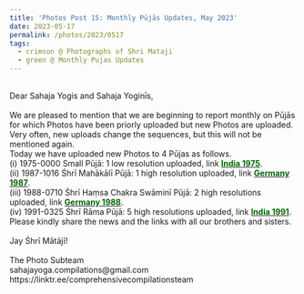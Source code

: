 ```yaml
---
title: 'Photos Post 15: Monthly Pūjās Updates, May 2023'
date: 2023-05-17
permalink: /photos/2023/0517
tags:
  - crimson @ Photographs of Shri Mataji
  - green @ Monthly Pujas Updates
---
```


<p>
<br>
Dear Sahaja Yogis and Sahaja Yoginīs,<br>
<br>
We are pleased to mention that we are beginning to report monthly on Pūjās for which Photos have been priorly uploaded but new Photos are uploaded. Very often, new uploads change the sequences, but this will not be mentioned again.<br> 
Today we have uploaded new Photos to 4 Pūjas as follows.<br>
(i) 1975-0000 Small Pūjā: 1 low resolution uploaded, link <a href="https://eternalmoments.smugmug.com/Countries/India/1975"> <font color="DarkGreen"><b>India 1975</b></font></a>.<br>
(ii) 1987-1016 Śhrī Mahākālī Pūjā: 1 high resolution uploaded, link <a href="https://eternalmoments.smugmug.com/Countries/Germany/1987"> <font color="DarkGreen"><b>Germany 1987</b></font></a>.<br>
(iii) 1988-0710 Śhrī Haṃsa Chakra Swāminī Pūjā: 2 high resolutions uploaded, link <a href="https://eternalmoments.smugmug.com/Countries/Germany/1988"> <font color="DarkGreen"><b>Germany 1988</b></font></a>.<br>
(iv) 1991-0325 Śhrī Rāma Pūjā: 5 high resolutions uploaded, link <a href="https://eternalmoments.smugmug.com/Countries/India/1991"> <font color="DarkGreen"><b>India 1991</b></font></a>.<br>
Please kindly share the news and the links with all our brothers and sisters.<br>
<br>
Jay Śhrī Mātājī!<br>
<br>
The Photo Subteam<br>
sahajayoga.compilations@gmail.com<br>
https://linktr.ee/comprehensivecompilationsteam<br>
</p>